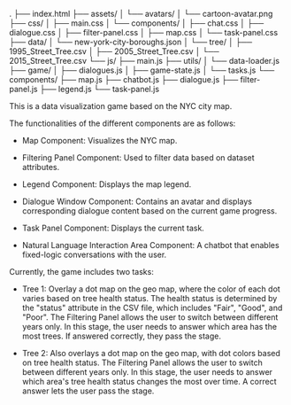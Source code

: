 .
├── index.html
├── assets/
│   └── avatars/
│       └── cartoon-avatar.png
├── css/
│   ├── main.css
│   └── components/
│       ├── chat.css
│       ├── dialogue.css
│       ├── filter-panel.css
│       ├── map.css
│       └── task-panel.css
├── data/
│   └── new-york-city-boroughs.json
│   └── tree/
│       ├── 1995_Street_Tree.csv
│       ├── 2005_Street_Tree.csv
│       └── 2015_Street_Tree.csv
└── js/
    ├── main.js
    ├── utils/
    │   └── data-loader.js
    ├── game/
    │   ├── dialogues.js
    │   ├── game-state.js
    │   └── tasks.js
    └── components/
        ├── map.js
        ├── chatbot.js
        ├── dialogue.js
        ├── filter-panel.js
        ├── legend.js
        └── task-panel.js

This is a data visualization game based on the NYC city map.

The functionalities of the different components are as follows:

- Map Component: Visualizes the NYC map.

- Filtering Panel Component: Used to filter data based on dataset attributes.

- Legend Component: Displays the map legend.

- Dialogue Window Component: Contains an avatar and displays corresponding dialogue content based on the current game progress.

- Task Panel Component: Displays the current task.

- Natural Language Interaction Area Component: A chatbot that enables fixed-logic conversations with the user.

Currently, the game includes two tasks:

- Tree 1: Overlay a dot map on the geo map, where the color of each dot varies based on tree health status. The health status is determined by the "status" attribute in the CSV file, which includes "Fair", "Good", and "Poor". The Filtering Panel allows the user to switch between different years only. In this stage, the user needs to answer which area has the most trees. If answered correctly, they pass the stage.

- Tree 2: Also overlays a dot map on the geo map, with dot colors based on tree health status. The Filtering Panel allows the user to switch between different years only. In this stage, the user needs to answer which area's tree health status changes the most over time. A correct answer lets the user pass the stage.